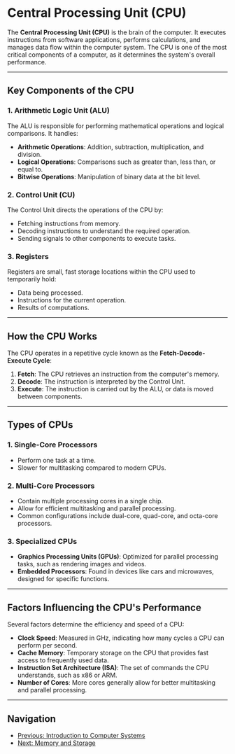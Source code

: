 
# Central Processing Unit (CPU)

The **Central Processing Unit (CPU)** is the brain of the computer. It executes instructions from software applications, performs calculations, and manages data flow within the computer system. The CPU is one of the most critical components of a computer, as it determines the system's overall performance.

---

## **Key Components of the CPU**

### 1. **Arithmetic Logic Unit (ALU)**
The ALU is responsible for performing mathematical operations and logical comparisons. It handles:
- **Arithmetic Operations**: Addition, subtraction, multiplication, and division.
- **Logical Operations**: Comparisons such as greater than, less than, or equal to.
- **Bitwise Operations**: Manipulation of binary data at the bit level.

### 2. **Control Unit (CU)**
The Control Unit directs the operations of the CPU by:
- Fetching instructions from memory.
- Decoding instructions to understand the required operation.
- Sending signals to other components to execute tasks.

### 3. **Registers**
Registers are small, fast storage locations within the CPU used to temporarily hold:
- Data being processed.
- Instructions for the current operation.
- Results of computations.

---

## **How the CPU Works**

The CPU operates in a repetitive cycle known as the **Fetch-Decode-Execute Cycle**:
1. **Fetch**: The CPU retrieves an instruction from the computer's memory.
2. **Decode**: The instruction is interpreted by the Control Unit.
3. **Execute**: The instruction is carried out by the ALU, or data is moved between components.

---

## **Types of CPUs**

### 1. **Single-Core Processors**
- Perform one task at a time.
- Slower for multitasking compared to modern CPUs.

### 2. **Multi-Core Processors**
- Contain multiple processing cores in a single chip.
- Allow for efficient multitasking and parallel processing.
- Common configurations include dual-core, quad-core, and octa-core processors.

### 3. **Specialized CPUs**
- **Graphics Processing Units (GPUs)**: Optimized for parallel processing tasks, such as rendering images and videos.
- **Embedded Processors**: Found in devices like cars and microwaves, designed for specific functions.

---

## **Factors Influencing the CPU's Performance**

Several factors determine the efficiency and speed of a CPU:
- **Clock Speed**: Measured in GHz, indicating how many cycles a CPU can perform per second.
- **Cache Memory**: Temporary storage on the CPU that provides fast access to frequently used data.
- **Instruction Set Architecture (ISA)**: The set of commands the CPU understands, such as x86 or ARM.
- **Number of Cores**: More cores generally allow for better multitasking and parallel processing.

---

## **Navigation**
- [Previous: Introduction to Computer Systems](introduction.md)  
- [Next: Memory and Storage](memory_and_storage.md)
